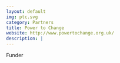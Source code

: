 ```yaml
---
layout: default
img: ptc.svg
category: Partners
title: Power to Change
website: http://www.powertochange.org.uk/
description: |
---
```

  Funder
